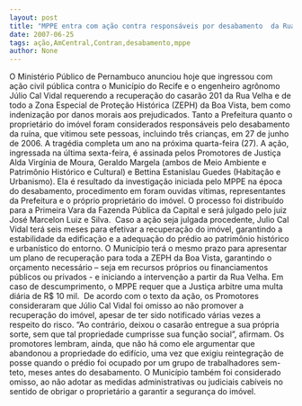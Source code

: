 ```yaml
---
layout: post
title: "MPPE entra com ação contra responsáveis por desabamento  da Rua Velha"
date: 2007-06-25
tags: ação,AmCentral,Contran,desabamento,mppe
author: None
---
```

O Minist&eacute;rio P&uacute;blico de Pernambuco anunciou hoje que ingressou com a&ccedil;&atilde;o civil p&uacute;blica contra o Munic&iacute;pio do Recife e o engenheiro agr&ocirc;nomo J&uacute;lio Cal Vidal requerendo a recupera&ccedil;&atilde;o do casar&atilde;o 201 da Rua Velha e de todo a Zona Especial de Prote&ccedil;&atilde;o Hist&oacute;rica (ZEPH) da Boa Vista, bem como indeniza&ccedil;&atilde;o por danos morais aos prejudicados.
Tanto a Prefeitura quanto o propriet&aacute;rio do im&oacute;vel foram considerados respons&aacute;veis pelo desabamento da ru&iacute;na, que vitimou sete pessoas, incluindo tr&ecirc;s crian&ccedil;as, em 27 de junho de 2006. A trag&eacute;dia completa um ano na pr&oacute;xima quarta-feira (27). 
A a&ccedil;&atilde;o, ingressada na &uacute;ltima sexta-feira, &eacute; assinada pelos Promotores de Justi&ccedil;a Alda Virg&iacute;nia de Moura, Geraldo Margela (ambos de Meio Ambiente e Patrim&ocirc;nio Hist&oacute;rico e Cultural) e Bettina Estanislau Guedes (Habita&ccedil;&atilde;o e Urbanismo). 
Ela &eacute; resultado da investiga&ccedil;&atilde;o iniciada pelo MPPE na &eacute;poca do desabamento, procedimento em foram ouvidas v&iacute;timas, representantes da Prefeitura e o pr&oacute;prio propriet&aacute;rio do im&oacute;vel. 
O processo foi distribu&iacute;do para a Primeira Vara da Fazenda P&uacute;blica da Capital e ser&aacute; julgado pelo juiz Jos&eacute; Marcelon Luiz e Silva.&nbsp; 
Caso a a&ccedil;&atilde;o seja julgada procedente, Julio Cal Vidal ter&aacute; seis meses para efetivar a recupera&ccedil;&atilde;o do im&oacute;vel, garantindo a estabilidade da edifica&ccedil;&atilde;o e a adequa&ccedil;&atilde;o do pr&eacute;dio ao patrim&ocirc;nio hist&oacute;rico e urban&iacute;stico do entorno. 
O Munic&iacute;pio ter&aacute; o mesmo prazo para apresentar um plano de recupera&ccedil;&atilde;o para toda a ZEPH da Boa Vista, garantindo o or&ccedil;amento necess&aacute;rio &ndash; seja em recursos pr&oacute;prios ou financiamentos p&uacute;blicos ou privados - e iniciando a interven&ccedil;&atilde;o a partir da Rua Velha. 
Em caso de descumprimento, o MPPE requer que a Justi&ccedil;a arbitre uma multa di&aacute;ria de R$ 10 mil.&nbsp; 
De acordo com o texto da a&ccedil;&atilde;o, os Promotores consideraram que J&uacute;lio Cal Vidal foi omisso ao n&atilde;o promover a recupera&ccedil;&atilde;o do im&oacute;vel, apesar de ter sido notificado v&aacute;rias vezes a respeito do risco. 
&ldquo;Ao contr&aacute;rio, deixou o casar&atilde;o entregue a sua pr&oacute;pria sorte, sem que tal propriedade cumprisse sua fun&ccedil;&atilde;o social&rdquo;, afirmam. 
Os promotores lembram, ainda, que n&atilde;o h&aacute; como ele argumentar que abandonou a propriedade do edif&iacute;cio, uma vez que exigiu reintegra&ccedil;&atilde;o de posse quando o pr&eacute;dio foi ocupado por um grupo de trabalhadores sem-teto, meses antes do desabamento. 
O Munic&iacute;pio tamb&eacute;m foi considerado omisso, ao n&atilde;o adotar as medidas administrativas ou judiciais cab&iacute;veis no sentido de obrigar o propriet&aacute;rio a garantir a seguran&ccedil;a do im&oacute;vel. 
&nbsp; 